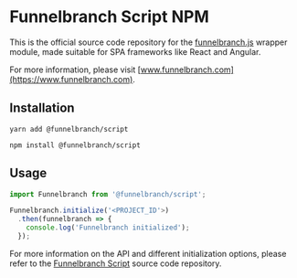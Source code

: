 # Funnelbranch Script NPM

This is the official source code repository for the [funnelbranch.js](https://github.com/funnelbranch/funnelbranch-script) wrapper module, made suitable for SPA frameworks like React and Angular.

For more information, please visit [www.funnelbranch.com](https://www.funnelbranch.com).

## Installation

```
yarn add @funnelbranch/script

npm install @funnelbranch/script
```

## Usage

```ts
import Funnelbranch from '@funnelbranch/script';

Funnelbranch.initialize('<PROJECT_ID'>)
  .then(funnelbranch => {
    console.log('Funnelbranch initialized');
  });
```

For more information on the API and different initialization options,
please refer to the [Funnelbranch Script](https://github.com/funnelbranch/funnelbranch-script) source code repository.
